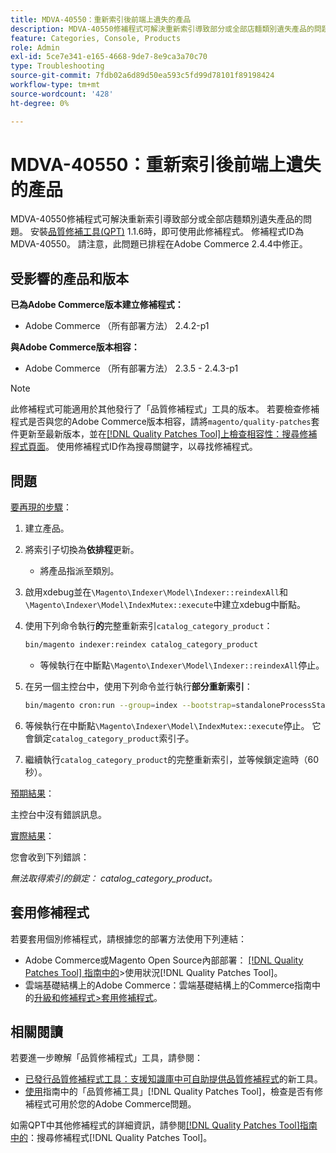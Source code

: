 ```yaml
---
title: MDVA-40550：重新索引後前端上遺失的產品
description: MDVA-40550修補程式可解決重新索引導致部分或全部店麵類別遺失產品的問題。 安裝[Quality Patches Tool (QPT)](https://experienceleague.adobe.com/en/docs/commerce-operations/tools/quality-patches-tool/quality-patches-tool-to-self-serve-quality-patches) 1.1.6後，即可使用此修補程式。 修補程式ID為MDVA-40550。 請注意，此問題已排程在Adobe Commerce 2.4.4中修正。
feature: Categories, Console, Products
role: Admin
exl-id: 5ce7e341-e165-4668-9de7-8e9ca3a70c70
type: Troubleshooting
source-git-commit: 7fdb02a6d89d50ea593c5fd99d78101f89198424
workflow-type: tm+mt
source-wordcount: '428'
ht-degree: 0%

---
```


# MDVA-40550：重新索引後前端上遺失的產品

MDVA-40550修補程式可解決重新索引導致部分或全部店麵類別遺失產品的問題。 安裝[品質修補工具(QPT)](https://experienceleague.adobe.com/en/docs/commerce-operations/tools/quality-patches-tool/quality-patches-tool-to-self-serve-quality-patches) 1.1.6時，即可使用此修補程式。 修補程式ID為MDVA-40550。 請注意，此問題已排程在Adobe Commerce 2.4.4中修正。

## 受影響的產品和版本

**已為Adobe Commerce版本建立修補程式：**

* Adobe Commerce （所有部署方法） 2.4.2-p1

**與Adobe Commerce版本相容：**

* Adobe Commerce （所有部署方法） 2.3.5 - 2.4.3-p1

>[!NOTE]
>
>此修補程式可能適用於其他發行了「品質修補程式」工具的版本。 若要檢查修補程式是否與您的Adobe Commerce版本相容，請將`magento/quality-patches`套件更新至最新版本，並在[[!DNL Quality Patches Tool]上檢查相容性：搜尋修補程式頁面](https://experienceleague.adobe.com/en/docs/commerce-operations/tools/quality-patches-tool/quality-patches-tool-to-self-serve-quality-patches)。 使用修補程式ID作為搜尋關鍵字，以尋找修補程式。

## 問題

<u>要再現的步驟</u>：

1. 建立產品。
1. 將索引子切換為&#x200B;**依排程**&#x200B;更新。
   * 將產品指派至類別。
1. 啟用xdebug並在`\Magento\Indexer\Model\Indexer::reindexAll`和`\Magento\Indexer\Model\IndexMutex::execute`中建立xdebug中斷點。
1. 使用下列命令執行&#x200B;**的**&#x200B;完整重新索引`catalog_category_product`：

   ```bash
   bin/magento indexer:reindex catalog_category_product
   ```

   * 等候執行在中斷點`\Magento\Indexer\Model\Indexer::reindexAll`停止。

1. 在另一個主控台中，使用下列命令並行執行&#x200B;**部分重新索引**：

   ```bash
   bin/magento cron:run --group=index --bootstrap=standaloneProcessStarted=1
   ```

1. 等候執行在中斷點`\Magento\Indexer\Model\IndexMutex::execute`停止。 它會鎖定`catalog_category_product`索引子。
1. 繼續執行`catalog_category_product`的完整重新索引，並等候鎖定逾時（60秒）。

<u>預期結果</u>：

主控台中沒有錯誤訊息。

<u>實際結果</u>：

您會收到下列錯誤：

*無法取得索引的鎖定： catalog_category_product。*

## 套用修補程式

若要套用個別修補程式，請根據您的部署方法使用下列連結：

* Adobe Commerce或Magento Open Source內部部署： [[!DNL Quality Patches Tool] 指南中的](/help/tools/quality-patches-tool/usage.md)>使用狀況[!DNL Quality Patches Tool]。
* 雲端基礎結構上的Adobe Commerce：雲端基礎結構上的Commerce指南中的[升級和修補程式>套用修補程式](https://experienceleague.adobe.com/docs/commerce-cloud-service/user-guide/develop/upgrade/apply-patches.html)。

## 相關閱讀

若要進一步瞭解「品質修補程式」工具，請參閱：

* [已發行品質修補程式工具：支援知識庫中可自助提供品質修補程式](https://experienceleague.adobe.com/en/docs/commerce-operations/tools/quality-patches-tool/quality-patches-tool-to-self-serve-quality-patches)的新工具。
* [使用](/help/tools/quality-patches-tool/patches-available-in-qpt/check-patch-for-magento-issue-with-magento-quality-patches.md)指南中的「品質修補工具」[!DNL Quality Patches Tool]，檢查是否有修補程式可用於您的Adobe Commerce問題。

如需QPT中其他修補程式的詳細資訊，請參閱[[!DNL Quality Patches Tool]指南中的](https://experienceleague.adobe.com/tools/commerce-quality-patches/index.html)：搜尋修補程式[!DNL Quality Patches Tool]。
